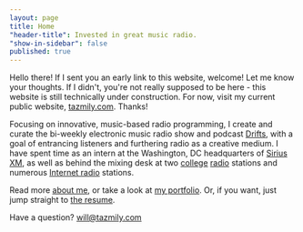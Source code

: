 ```yaml
---
layout: page
title: Home
"header-title": Invested in great music radio.
"show-in-sidebar": false
published: true
---
```


<p class="message">Hello there! If I sent you an early link to this website, welcome! Let me know your thoughts. If I didn't, you're not really supposed to be here - this website is still technically under construction. For now, visit my current public website, <a href="http://tazmily.com">tazmily.com</a>. Thanks!</p>

Focusing on innovative, music-based radio programming, I create and curate the bi-weekly electronic music radio show and podcast [Drifts](http://drifts.fm/), with a goal of entrancing listeners and furthering radio as a creative medium. I have spent time as an intern at the Washington, DC headquarters of [Sirius XM](http://www.siriusxm.com), as well as behind the mixing desk at two [college](http://whrwfm.org) [radio](http://wfnp.org) stations and numerous [Internet radio](http://rwd.fm) stations.

Read more [about me](/about/), or take a look at [my portfolio](/portfolio/). Or, if you want, just jump straight to [the resume](/resume/).

Have a question? [will@tazmily.com](mailto:will@tazmily.com)